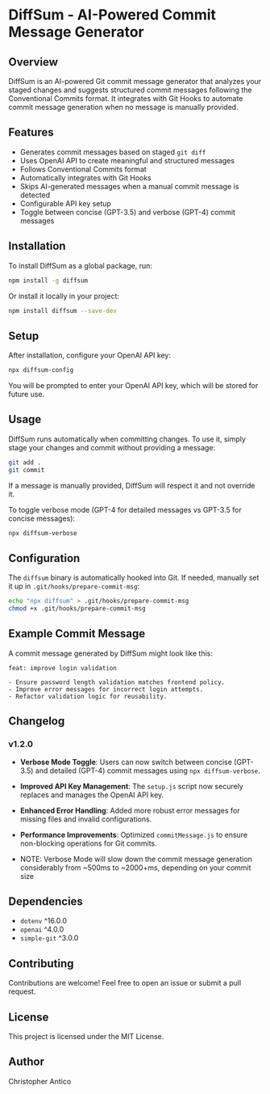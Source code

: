 # DiffSum - AI-Powered Commit Message Generator

## Overview
DiffSum is an AI-powered Git commit message generator that analyzes your staged changes and suggests structured commit messages following the Conventional Commits format. It integrates with Git Hooks to automate commit message generation when no message is manually provided.

## Features
- Generates commit messages based on staged `git diff`
- Uses OpenAI API to create meaningful and structured messages
- Follows Conventional Commits format
- Automatically integrates with Git Hooks
- Skips AI-generated messages when a manual commit message is detected
- Configurable API key setup
- Toggle between concise (GPT-3.5) and verbose (GPT-4) commit messages

## Installation

To install DiffSum as a global package, run:
```sh
npm install -g diffsum
```

Or install it locally in your project:
```sh
npm install diffsum --save-dev
```

## Setup
After installation, configure your OpenAI API key:
```sh
npx diffsum-config
```
You will be prompted to enter your OpenAI API key, which will be stored for future use.

## Usage
DiffSum runs automatically when committing changes. To use it, simply stage your changes and commit without providing a message:
```sh
git add .
git commit
```
If a message is manually provided, DiffSum will respect it and not override it.

To toggle verbose mode (GPT-4 for detailed messages vs GPT-3.5 for concise messages):
```sh
npx diffsum-verbose
```

## Configuration
The `diffsum` binary is automatically hooked into Git. If needed, manually set it up in `.git/hooks/prepare-commit-msg`:
```sh
echo "npx diffsum" > .git/hooks/prepare-commit-msg
chmod +x .git/hooks/prepare-commit-msg
```

## Example Commit Message
A commit message generated by DiffSum might look like this:
```
feat: improve login validation

- Ensure password length validation matches frontend policy.
- Improve error messages for incorrect login attempts.
- Refactor validation logic for reusability.
```

## Changelog
### v1.2.0
- **Verbose Mode Toggle**: Users can now switch between concise (GPT-3.5) and detailed (GPT-4) commit messages using `npx diffsum-verbose`.
- **Improved API Key Management**: The `setup.js` script now securely replaces and manages the OpenAI API key.
- **Enhanced Error Handling**: Added more robust error messages for missing files and invalid configurations.
- **Performance Improvements**: Optimized `commitMessage.js` to ensure non-blocking operations for Git commits.

- NOTE: Verbose Mode will slow down the commit message generation considerably from ~500ms to ~2000+ms, depending on your commit size

## Dependencies
- `dotenv` ^16.0.0
- `openai` ^4.0.0
- `simple-git` ^3.0.0

## Contributing
Contributions are welcome! Feel free to open an issue or submit a pull request.

## License
This project is licensed under the MIT License.

## Author
Christopher Antico

